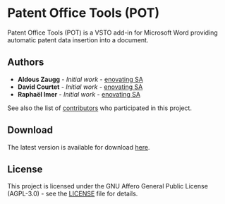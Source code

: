 # Patent Office Tools (POT)

Patent Office Tools (POT) is a VSTO add-in for Microsoft Word providing automatic patent data insertion into a document.

## Authors

* **Aldous Zaugg** - *Initial work* - [enovating SA](https://www.enovating.com/)
* **David Courtet** - *Initial work* - [enovating SA](https://www.enovating.com/)
* **Raphaël Imer** - *Initial work* - [enovating SA](https://www.enovating.com/)

See also the list of [contributors](https://github.com/enovating/patent-office-tools/contributors) who participated in this project.

## Download

The latest version is available for download [here](https://go.enovating.com/get-pot).

## License

This project is licensed under the GNU Affero General Public License (AGPL-3.0) - see the [LICENSE](LICENSE) file for details.
